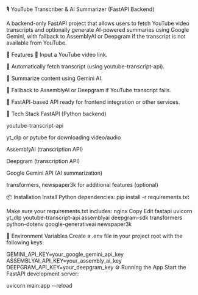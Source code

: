 🎙️ YouTube Transcriber & AI Summarizer (FastAPI Backend)

A backend-only FastAPI project that allows users to fetch YouTube video transcripts and optionally generate AI-powered summaries using Google Gemini, with fallback to AssemblyAI or Deepgram if the transcript is not available from YouTube.

🚀 Features
🔗 Input a YouTube video link.

📜 Automatically fetch transcript (using youtube-transcript-api).

🧠 Summarize content using Gemini AI.

🔁 Fallback to AssemblyAI or Deepgram if YouTube transcript fails.

🧾 FastAPI-based API ready for frontend integration or other services.

🧰 Tech Stack
FastAPI (Python backend)

youtube-transcript-api

yt_dlp or pytube for downloading video/audio

AssemblyAI (transcription API)

Deepgram (transcription API)

Google Gemini API (AI summarization)

transformers, newspaper3k for additional features (optional)

📦 Installation
Install Python dependencies:
pip install -r requirements.txt


Make sure your requirements.txt includes:
nginx
Copy
Edit
fastapi
uvicorn
yt_dlp
youtube-transcript-api
assemblyai
deepgram-sdk
transformers
python-dotenv
google-generativeai
newspaper3k

🔐 Environment Variables
Create a .env file in your project root with the following keys:


GEMINI_API_KEY=your_google_gemini_api_key
ASSEMBLYAI_API_KEY=your_assembly_ai_key
DEEPGRAM_API_KEY=your_deepgram_key
⚙️ Running the App
Start the FastAPI development server:


uvicorn main:app --reload
